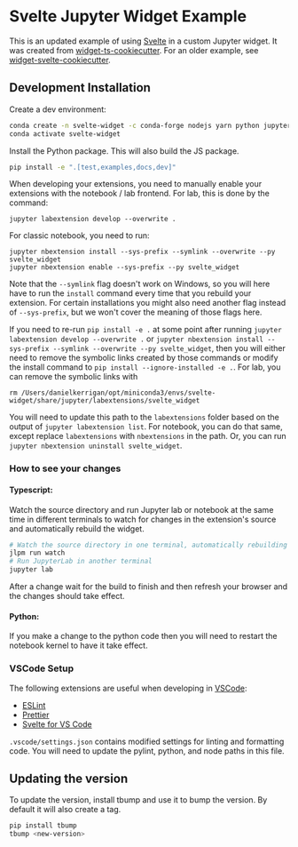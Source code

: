 
# Svelte Jupyter Widget Example

This is an updated example of using [Svelte](https://svelte.dev) in a custom Jupyter widget. It was created from [widget-ts-cookiecutter](https://github.com/jupyter-widgets/widget-ts-cookiecutter). For an older example, see [widget-svelte-cookiecutter](https://github.com/cabreraalex/widget-svelte-cookiecutter).

## Development Installation

Create a dev environment:
```bash
conda create -n svelte-widget -c conda-forge nodejs yarn python jupyterlab notebook "pyzmq<25" "jupyter_client<8"
conda activate svelte-widget
```

Install the Python package. This will also build the JS package.
```bash
pip install -e ".[test,examples,docs,dev]"
```

When developing your extensions, you need to manually enable your extensions with the
notebook / lab frontend. For lab, this is done by the command:

```
jupyter labextension develop --overwrite .
```

For classic notebook, you need to run:

```
jupyter nbextension install --sys-prefix --symlink --overwrite --py svelte_widget
jupyter nbextension enable --sys-prefix --py svelte_widget
```

Note that the `--symlink` flag doesn't work on Windows, so you will here have to run
the `install` command every time that you rebuild your extension. For certain installations
you might also need another flag instead of `--sys-prefix`, but we won't cover the meaning
of those flags here.

If you need to re-run `pip install -e .` at some point after running `jupyter labextension develop --overwrite .` or `jupyter nbextension install --sys-prefix --symlink --overwrite --py svelte_widget`, then you will either need to remove the symbolic links created by those commands or modify the install command to `pip install --ignore-installed -e .`. For lab, you can remove the symbolic links with

```
rm /Users/danielkerrigan/opt/miniconda3/envs/svelte-widget/share/jupyter/labextensions/svelte_widget
```

You will need to update this path to the `labextensions` folder based on the output of `jupyter labextension list`. For notebook, you can do that same, except replace `labextensions` with `nbextensions` in the path. Or, you can run `jupyter nbextension uninstall svelte_widget`.

### How to see your changes
#### Typescript:
Watch the source directory and run Jupyter lab or notebook at the same time in different
terminals to watch for changes in the extension's source and automatically rebuild the widget.

```bash
# Watch the source directory in one terminal, automatically rebuilding when needed
jlpm run watch
# Run JupyterLab in another terminal
jupyter lab
```

After a change wait for the build to finish and then refresh your browser and the changes should take effect.

#### Python:
If you make a change to the python code then you will need to restart the notebook kernel to have it take effect.

### VSCode Setup

The following extensions are useful when developing in [VSCode](https://code.visualstudio.com):

- [ESLint](https://marketplace.visualstudio.com/items?itemName=dbaeumer.vscode-eslint)
- [Prettier](https://marketplace.visualstudio.com/items?itemName=esbenp.prettier-vscode)
- [Svelte for VS Code](https://marketplace.visualstudio.com/items?itemName=svelte.svelte-vscode)

`.vscode/settings.json` contains modified settings for linting and formatting code. You will need to update the pylint, python, and node paths in this file.

## Updating the version

To update the version, install tbump and use it to bump the version.
By default it will also create a tag.

```bash
pip install tbump
tbump <new-version>
```
